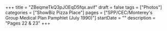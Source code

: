 +++
title = "ZBeqmeTkQ3pJOEqD5fqx.avif"
draft = false
tags = ["Photos"]
categories = ["ShowBiz Pizza Place"]
pages = ["SPP/CEC/Monterey's Group Medical Plan Pamphlet (July 1990)"]
startDate = ""
description = "Pages 22 & 23"
+++
